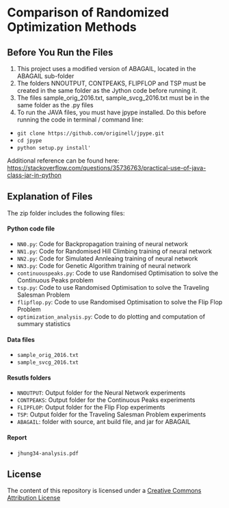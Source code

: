 # Comparison of Randomized Optimization Methods

## Before You Run the Files
1) This project uses a modified version of ABAGAIL, located in the ABAGAIL sub-folder
2) The folders NNOUTPUT, CONTPEAKS, FLIPFLOP and TSP must be created in the same folder as the Jython code before running it.
3) The files sample_orig_2016.txt, sample_svcg_2016.txt must be in the same folder as the .py files
4) To run the JAVA files, you must have jpype installed. Do this before running the code in terminal / command line:
- `git clone https://github.com/originell/jpype.git`
- `cd jpype`
- `python setup.py install'`

Additional reference can be found here: https://stackoverflow.com/questions/35736763/practical-use-of-java-class-jar-in-python


## Explanation of Files

The zip folder includes the following files:

#### Python code file
- `NN0.py`: Code for Backpropagation training of neural network
- `NN1.py`: Code for Randomised Hill Climbing training of neural network
- `NN2.py`: Code for Simulated Annleaing training of neural network
- `NN3.py`: Code for Genetic Algorithm training of neural network
- `continuouspeaks.py`: Code to use Randomised Optimisation to solve the Continuous Peaks problem
- `tsp.py`: Code to use Randomised Optimisation to solve the Traveling Salesman Problem
- `flipflop.py`: Code to use Randomised Optimisation to solve the Flip Flop Problem
- `optimization_analysis.py`: Code to do plotting and computation of summary statistics

#### Data files
- `sample_orig_2016.txt`
- `sample_svcg_2016.txt`


#### Resutls folders
- `NNOUTPUT`: Output folder for the Neural Network experiments
- `CONTPEAKS`: Output folder for the Continuous Peaks experiments
- `FLIPFLOP`: Output folder for the Flip Flop experiments
- `TSP`: Output folder for the Traveling Salesman Problem experiments
- `ABAGAIL`: folder with source, ant build file, and jar for ABAGAIL

#### Report
- `jhung34-analysis.pdf`

## License

The content of this repository is licensed under a
[Creative Commons Attribution License](http://creativecommons.org/licenses/by/3.0/us/)
